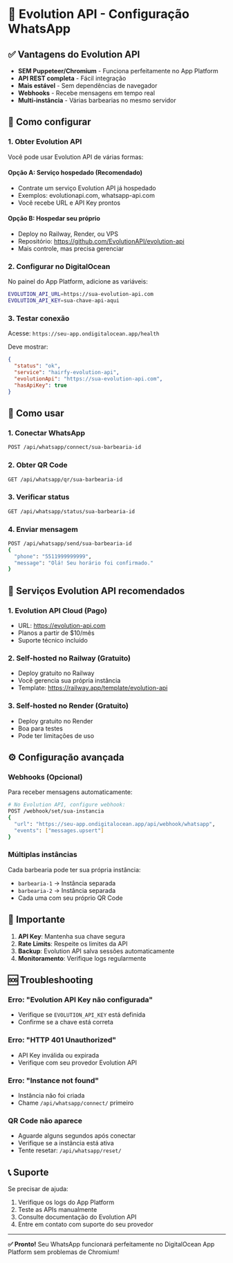 # 🚀 Evolution API - Configuração WhatsApp

## ✅ Vantagens do Evolution API

- **SEM Puppeteer/Chromium** - Funciona perfeitamente no App Platform
- **API REST completa** - Fácil integração
- **Mais estável** - Sem dependências de navegador
- **Webhooks** - Recebe mensagens em tempo real
- **Multi-instância** - Várias barbearias no mesmo servidor

## 🔧 Como configurar

### 1. **Obter Evolution API**

Você pode usar Evolution API de várias formas:

#### Opção A: Serviço hospedado (Recomendado)
- Contrate um serviço Evolution API já hospedado
- Exemplos: evolutionapi.com, whatsapp-api.com
- Você recebe URL e API Key prontos

#### Opção B: Hospedar seu próprio
- Deploy no Railway, Render, ou VPS
- Repositório: https://github.com/EvolutionAPI/evolution-api
- Mais controle, mas precisa gerenciar

### 2. **Configurar no DigitalOcean**

No painel do App Platform, adicione as variáveis:

```bash
EVOLUTION_API_URL=https://sua-evolution-api.com
EVOLUTION_API_KEY=sua-chave-api-aqui
```

### 3. **Testar conexão**

Acesse: `https://seu-app.ondigitalocean.app/health`

Deve mostrar:
```json
{
  "status": "ok",
  "service": "hairfy-evolution-api",
  "evolutionApi": "https://sua-evolution-api.com",
  "hasApiKey": true
}
```

## 📱 Como usar

### 1. **Conectar WhatsApp**
```bash
POST /api/whatsapp/connect/sua-barbearia-id
```

### 2. **Obter QR Code**
```bash
GET /api/whatsapp/qr/sua-barbearia-id
```

### 3. **Verificar status**
```bash
GET /api/whatsapp/status/sua-barbearia-id
```

### 4. **Enviar mensagem**
```bash
POST /api/whatsapp/send/sua-barbearia-id
{
  "phone": "5511999999999",
  "message": "Olá! Seu horário foi confirmado."
}
```

## 🔗 Serviços Evolution API recomendados

### 1. **Evolution API Cloud** (Pago)
- URL: https://evolution-api.com
- Planos a partir de $10/mês
- Suporte técnico incluído

### 2. **Self-hosted no Railway** (Gratuito)
- Deploy gratuito no Railway
- Você gerencia sua própria instância
- Template: https://railway.app/template/evolution-api

### 3. **Self-hosted no Render** (Gratuito)
- Deploy gratuito no Render
- Boa para testes
- Pode ter limitações de uso

## ⚙️ Configuração avançada

### Webhooks (Opcional)
Para receber mensagens automaticamente:

```bash
# No Evolution API, configure webhook:
POST /webhook/set/sua-instancia
{
  "url": "https://seu-app.ondigitalocean.app/api/webhook/whatsapp",
  "events": ["messages.upsert"]
}
```

### Múltiplas instâncias
Cada barbearia pode ter sua própria instância:
- `barbearia-1` → Instância separada
- `barbearia-2` → Instância separada
- Cada uma com seu próprio QR Code

## 🚨 Importante

1. **API Key**: Mantenha sua chave segura
2. **Rate Limits**: Respeite os limites da API
3. **Backup**: Evolution API salva sessões automaticamente
4. **Monitoramento**: Verifique logs regularmente

## 🆘 Troubleshooting

### Erro: "Evolution API Key não configurada"
- Verifique se `EVOLUTION_API_KEY` está definida
- Confirme se a chave está correta

### Erro: "HTTP 401 Unauthorized"
- API Key inválida ou expirada
- Verifique com seu provedor Evolution API

### Erro: "Instance not found"
- Instância não foi criada
- Chame `/api/whatsapp/connect/` primeiro

### QR Code não aparece
- Aguarde alguns segundos após conectar
- Verifique se a instância está ativa
- Tente resetar: `/api/whatsapp/reset/`

## 📞 Suporte

Se precisar de ajuda:
1. Verifique os logs do App Platform
2. Teste as APIs manualmente
3. Consulte documentação do Evolution API
4. Entre em contato com suporte do seu provedor

---

**✅ Pronto!** Seu WhatsApp funcionará perfeitamente no DigitalOcean App Platform sem problemas de Chromium!
